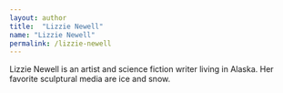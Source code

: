 ```yaml
---
layout: author
title:  "Lizzie Newell"
name: "Lizzie Newell"
permalink: /lizzie-newell
---
```

Lizzie Newell is an artist and science fiction writer living in Alaska. Her favorite sculptural media are ice and snow.

